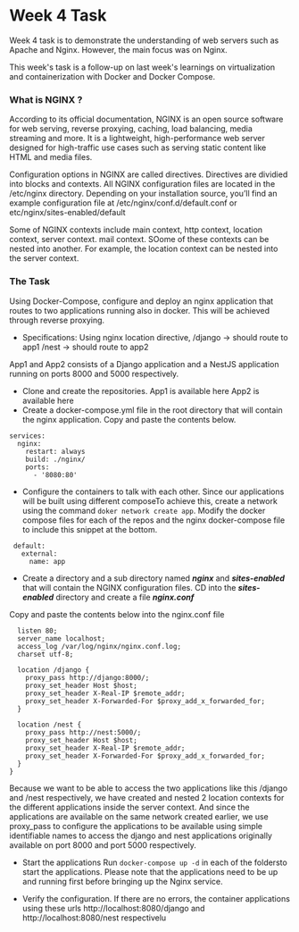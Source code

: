 # Week 4 Task

Week 4 task is to demonstrate the understanding of web servers such as Apache and Nginx. However, the main focus was on Nginx.

This week's task is a follow-up on last week's learnings on virtualization and containerization with Docker and Docker Compose. 

### What is NGINX ?
According to its official documentation, NGINX is an open source software for web serving, reverse proxying, caching, load balancing, media streaming and more. It is a lightweight, high-performance web server designed for high-traffic use cases such as serving static content like HTML and media files.

Configuration options in NGINX  are called directives. Directives are dividied into blocks and contexts. All NGINX configuration files are located in the /etc/nginx directory. 
Depending on your installation source, you’ll find an example configuration file at /etc/nginx/conf.d/default.conf or etc/nginx/sites-enabled/default

Some of NGINX contexts include main context, http context, location context, server context. mail context. SOome of these contexts can be nested into another. For example, the location context can be nested into the server context.

### The Task
Using Docker-Compose, configure and deploy an nginx application that routes to two applications running also in docker. This will be achieved through reverse proxying.
* Specifications: Using nginx location directive,
/django -> should route to  app1 
/nest -> should route to app2

App1 and App2 consists of a Django application and a NestJS application running on ports 8000 and 5000 respectively.

* Clone and create the repositories.
App1 is available here
App2 is available here
* Create a docker-compose.yml file in the root directory that will contain the nginx application. Copy and paste the contents below.
``` version: '3'
services:
  nginx:
    restart: always
    build: ./nginx/
    ports:
      - '8080:80'
```
* Configure the containers to talk with each other.
Since our applications will be built using different composeTo achieve this, create a network using the command ```doker network create app```. 
Modify the docker compose files for each of the repos and the nginx docker-compose file to include this snippet at the bottom.
```networks:
 default:
   external:
     name: app
```
* Create a directory and a sub directory named ***nginx*** and ***sites-enabled*** that will contain the NGINX configuration files. CD into the ***sites-enabled*** directory and create a file ***nginx.conf***

Copy and paste the contents below into the nginx.conf file
```server {
  listen 80;
  server_name localhost;
  access_log /var/log/nginx/nginx.conf.log;
  charset utf-8;

  location /django {
    proxy_pass http://django:8000/;
    proxy_set_header Host $host;
    proxy_set_header X-Real-IP $remote_addr;
    proxy_set_header X-Forwarded-For $proxy_add_x_forwarded_for;
  }

  location /nest {
    proxy_pass http://nest:5000/;
    proxy_set_header Host $host;
    proxy_set_header X-Real-IP $remote_addr;
    proxy_set_header X-Forwarded-For $proxy_add_x_forwarded_for;
  }
}
```
Because we want to be able to access the two applications like this /django and /nest respectively, we have  created and nested 2 location contexts for the different applications inside the server context. And since the applications are available on the same network created earlier, we use proxy_pass to configure the applications to be available using simple identifiable names to access the django  and nest applications originally available on port 8000 and port 5000 respectively.

* Start the applications
Run ```docker-compose up -d``` in each of the foldersto start the applications. 
Please note that the applications need to be up and running first before bringing up the Nginx service.

* Verify the configuration.
If there are no errors, the container applications using these urls http://localhost:8080/django and http://localhost:8080/nest respectivelu